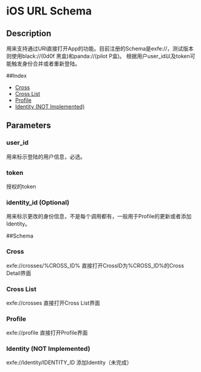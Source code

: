 # iOS URL Schema 
## Description
用来支持通过URI直接打开App的功能。目前注册的Schema是exfe://，测试版本则使用black://(0d0f 黑盒)和panda://(pilot P盒)。
根据用户user_id以及token可能触发身份合并或者重新登陆。
   
##Index    
* [Cross](#cross)
* [Cross List](#crosses)
* [Profile](#profile)
* [Identity (NOT Implemented)](#identity)
   
## Parameters
### user_id
用来标示登陆的用户信息，必选。
### token
授权的token
### identity_id (Optional)
用来标示更改的身份信息，不是每个调用都有，一般用于Profile的更新或者添加Identity。

##Schema
### <a id="cross"></a>Cross
exfe://crosses/%CROSS_ID%
直接打开CrossID为%CROSS_ID%的Cross Detail界面

### <a id="crosses"></a>Cross List
exfe://crosses
直接打开Cross List界面

### <a id="profile"></a>Profile
exfe://profile
直接打开Profile界面

### <a id="identity"></a>Identity (NOT Implemented)
exfe://Identity/IDENTITY_ID
添加Identity（未完成）

